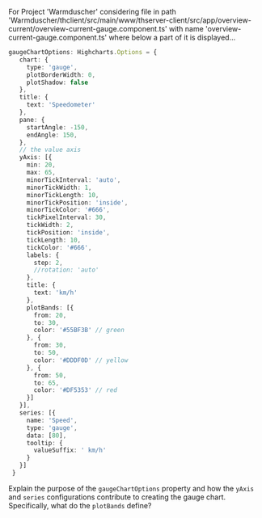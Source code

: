 For Project 'Warmduscher' considering file in path 'Warmduscher/thclient/src/main/www/thserver-client/src/app/overview-current/overview-current-gauge.component.ts' with name 'overview-current-gauge.component.ts' where below a part of it is displayed... 

```typescript
gaugeChartOptions: Highcharts.Options = {
   chart: {
     type: 'gauge',
     plotBorderWidth: 0,
     plotShadow: false
   },
   title: {
     text: 'Speedometer'
   },
   pane: {
     startAngle: -150,
     endAngle: 150,
   },
   // the value axis
   yAxis: [{
     min: 20,
     max: 65,
     minorTickInterval: 'auto',
     minorTickWidth: 1,
     minorTickLength: 10,
     minorTickPosition: 'inside',
     minorTickColor: '#666',
     tickPixelInterval: 30,
     tickWidth: 2,
     tickPosition: 'inside',
     tickLength: 10,
     tickColor: '#666',
     labels: {
       step: 2,
       //rotation: 'auto'
     },
     title: {
       text: 'km/h'
     },
     plotBands: [{
       from: 20,
       to: 30,
       color: '#55BF3B' // green
     }, {
       from: 30,
       to: 50,
       color: '#DDDF0D' // yellow
     }, {
       from: 50,
       to: 65,
       color: '#DF5353' // red
     }]
   }],
   series: [{
     name: 'Speed',
     type: 'gauge',
     data: [80],
     tooltip: {
       valueSuffix: ' km/h'
     }
   }]
 }
```

Explain the purpose of the `gaugeChartOptions` property and how the `yAxis` and `series` configurations contribute to creating the gauge chart. Specifically, what do the `plotBands` define?
